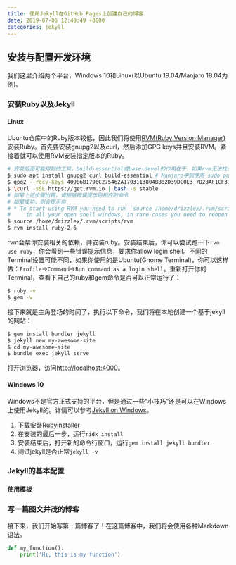 ```yaml
---
title: 使用Jekyll在GitHub Pages上创建自己的博客
date: 2019-07-06 12:40:49 +0800
categories: jekyll
---
```


## 安装与配置开发环境

我们这里介绍两个平台，Windows 10和Linux(以Ubuntu 19.04/Manjaro 18.04为例)。

### 安装Ruby以及Jekyll

#### Linux

Ubuntu仓库中的Ruby版本较低，因此我们将使用[RVM(Ruby Version Manager)](http://rvm.io/)安装Ruby。首先要安装gnupg2以及curl，然后添加GPG keys并且安装RVM。紧接着就可以使用RVM安装指定版本的Ruby。

```bash
# 安装后面可能用到的工具，build-essential或base-devel的作用在于，如果rvm无法找到对应当前平台的ruby二进制文件会用源码进行编译
$ sudo apt install gnupg2 curl build-essential # Manjaro中则使用 sudo pacman -Syu gnupg curl base-devel
$ gpg2 --recv-keys 409B6B1796C275462A1703113804BB82D39DC0E3 7D2BAF1CF37B13E2069D6956105BD0E739499BDB
$ \curl -sSL https://get.rvm.io | bash -s stable
# 如果上述步骤出错，请根据错误提示跑相应的命令
# 如果成功，则会提示你
# * To start using RVM you need to run `source /home/drizzlex/.rvm/scripts/rvm`
#     in all your open shell windows, in rare cases you need to reopen all shell windows.
$ source /home/drizzlex/.rvm/scripts/rvm
$ rvm install ruby-2.6
```

rvm会帮你安装相关的依赖，并安装ruby。安装结束后，你可以尝试跑一下`rvm use ruby`，你会看到一些错误提示信息，要求你allow login shell。不同的Terminal设置可能不同，如果你使用的是Ubuntu(Gnome Terminal)，你可以这样做：`Profile`->`Command`->`Run command as a login shell`。重新打开你的Terminal，查看下自己的ruby和gem命令是否可以正常运行了：

```bash
$ ruby -v
$ gem -v
```

接下来就是主角登场的时间了，执行以下命令，我们将在本地创建一个基于jekyll的网站：

```bash
$ gem install bundler jekyll
$ jekyll new my-awesome-site
$ cd my-awesome-site
$ bundle exec jekyll serve
```

打开浏览器，访问[http://localhost:4000](http://localhost:4000)。

#### Windows 10

Windows不是官方正式支持的平台，但是通过一些“小技巧”还是可以在Windows上使用Jekyll的。详情可以参考[Jekyll on Windows](https://jekyllrb.com/docs/installation/windows/)。

1. 下载安装[Rubyinstaller](https://rubyinstaller.org/downloads/)
1. 在安装的最后一步，运行`ridk install`
1. 安装结束后，打开新的命令行窗口，运行`gem install jekyll bundler`
1. 测试jekyll是否正常`jekyll -v`

### Jekyll的基本配置

#### 使用模板

### 写一篇图文并茂的博客

接下来，我们开始写第一篇博客了！在这篇博客中，我们将会使用各种Markdown语法。

```python
def my_function():
    print('Hi, this is my function')
```
